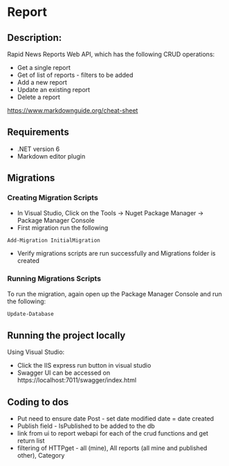 # Report

## Description: 
Rapid News Reports Web API, which has the following CRUD operations: 
* Get a single report
* Get of list of reports - filters to be added 
* Add a new report
* Update an existing report
* Delete a report

https://www.markdownguide.org/cheat-sheet

## Requirements 

* .NET version 6
* Markdown editor plugin


## Migrations 

### Creating Migration Scripts

* In Visual Studio, Click on the Tools -> Nuget Package Manager -> Package Manager Console
* First migration run the following

```bash
Add-Migration InitialMigration
```

* Verify migrations scripts are run successfully and Migrations folder is created

### Running Migrations Scripts

To run the migration, again open up the Package Manager Console and run the following:

```bash
Update-Database
```

## Running the project locally

Using Visual Studio: 
* Click the IIS express run button in visual studio
* Swagger UI can be accessed on  https://localhost:7011/swagger/index.html


## Coding to dos

* Put need to ensure date Post - set date modified date = date created 
* Publish field - IsPublished to be added to the db
* link from ui to report webapi for each of the crud functions and get return list
* filtering of HTTPget - all (mine), All reports (all mine and published other), Category

 



